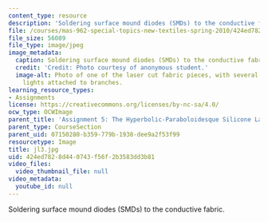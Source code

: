 ```yaml
---
content_type: resource
description: 'Soldering surface mound diodes (SMDs) to the conductive fabric. '
file: /courses/mas-962-special-topics-new-textiles-spring-2010/424ed7828d440743f56f2b3583dd3b81_jl3.jpg
file_size: 56089
file_type: image/jpeg
image_metadata:
  caption: Soldering surface mound diodes (SMDs) to the conductive fabric.
  credit: 'Credit: Photo courtesy of anonymous student.'
  image-alt: Photo of one of the laser cut fabric pieces, with several small white
    lights attached to branches.
learning_resource_types:
- Assignments
license: https://creativecommons.org/licenses/by-nc-sa/4.0/
ocw_type: OCWImage
parent_title: 'Assignment 5: The Hyperbolic-Paraboloidesque Silicone Lamp'
parent_type: CourseSection
parent_uid: 07150280-b359-779b-1938-dee9a2f53f99
resourcetype: Image
title: jl3.jpg
uid: 424ed782-8d44-0743-f56f-2b3583dd3b81
video_files:
  video_thumbnail_file: null
video_metadata:
  youtube_id: null
---
```

Soldering surface mound diodes (SMDs) to the conductive fabric. 